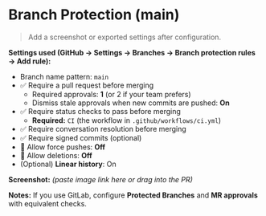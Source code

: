 # Branch Protection (main)

> Add a screenshot or exported settings after configuration.

**Settings used (GitHub → Settings → Branches → Branch protection rules → Add rule):**
- Branch name pattern: `main`
- ✅ Require a pull request before merging
  - Required approvals: **1** (or 2 if your team prefers)
  - Dismiss stale approvals when new commits are pushed: **On**
- ✅ Require status checks to pass before merging
  - **Required:** `CI` (the workflow in `.github/workflows/ci.yml`)
- ✅ Require conversation resolution before merging
- ✅ Require signed commits (optional)
- 🚫 Allow force pushes: **Off**
- 🚫 Allow deletions: **Off**
- (Optional) **Linear history**: On

**Screenshot:** _(paste image link here or drag into the PR)_

**Notes:** If you use GitLab, configure **Protected Branches** and **MR approvals** with equivalent checks.
